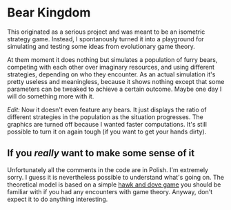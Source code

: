 # Bear Kingdom

This originated as a serious project and was meant to be an isometric strategy game. Instead, I spontanously turned it into a playground for simulating and testing some ideas from evolutionary game theory.

At them moment it does nothing but simulates a population of furry bears, competing with each other over imaginary resources, and using different strategies, depending on who they encounter. As an actual simulation it's pretty useless and meaningless, because it shows nothing except that some parameters can be tweaked to achieve a certain outcome. Maybe one day I will do something more with it.

*Edit:* Now it doesn't even feature any bears. It just displays the ratio of different strategies in the population as the situation progresses. The graphics are turned off because I wanted faster computations. It's still possible to turn it on again tough (if you want to get your hands dirty).

## If you *really* want to make some sense of it

Unfortunately all the comments in the code are in Polish. I'm extremely sorry. I guess it is nevertheless possible to understand what's going on. The theoretical model is based on a simple [hawk and dove game](https://en.wikipedia.org/wiki/Chicken_(game)) you should be familiar with if you had any encounters with game theory. Anyway, don't expect it to do anything interesting.
